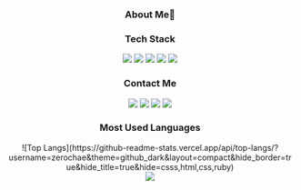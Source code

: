 
<div align="center">
  
  <h3>About Me🌙</h3>
  

 
<h3>Tech Stack</h3>
  

<img src="https://img.shields.io/badge/Java-007396?style=for-the badge&logo=Java&logoColor=FFFFFF"/>
<img src="https://img.shields.io/badge/JavaScript-F7DF1E?style=for-the badge&logo=JavaScript&logoColor=000000"/>
<img src="https://img.shields.io/badge/Python-3776AB?style=for-the badge&logo=python&logoColor=FFFFFF"/>
<img src="https://img.shields.io/badge/HTML-E34F26?style=for-the badge&logo=HTML5&logoColor=FFFFFF"/>
<img src="https://img.shields.io/badge/CSS-1572B6?style=for-the badge&logo=css3&logoColor=FFFFFF"/>
<!--[![Solved.ac프로필](http://mazassumnida.wtf/api/mini/generate_badge?boj=zerochae)](https://solved.ac/zerochae) --!>

  
  
<h3>Contact Me</h3>

<a href="https://www.instagram.com/zerochae/" target="_blank"><img src="https://img.shields.io/badge/Instagram-E4405F?style=for-the badge&logo=Instagram&logoColor=FFFFFF"/></a>
<a href="https://github.com/zerochae" target="_blank"><img src="https://img.shields.io/badge/Github-181717?style=for-the badge&logo=Github&logoColor=FFFFFF"/></a> 
<a href="mailto:zerochae@kakao.com" target="_blank"><img src="https://img.shields.io/badge/Mail-EA4335?style=for-the badge&logo=Gmail&logoColor=FFFFFF"/></a>
<a href="https://open.kakao.com/o/sreMd9Dd" target="_blank"><img src="https://img.shields.io/badge/KakaoTalk-FFCD00?style=for-the badge&logo=KakaoTalk&logoColor=000000"/></a> 
<!--<a href="https://zerochae.github.io/" target="_blank"><img src="https://img.shields.io/badge/Blog-FF5722?style=for-the badge&logo=Blogger&logoColor=FFFFFF"/></a> --!>


<h3>Most Used Languages</h3>
  
![Top Langs](https://github-readme-stats.vercel.app/api/top-langs/?username=zerochae&theme=github_dark&layout=compact&hide_border=true&hide_title=true&hide=csss,html,css,ruby)

  
<!--
<h3>GitHub stats</h3>

![zerochae's GitHub stats](https://github-readme-stats.vercel.app/api?username=zerochae&theme=dark&show_icons=true)
--!>
 
<br>

<a href="https://hits.seeyoufarm.com"><img src="https://hits.seeyoufarm.com/api/count/incr/badge.svg?url=https%3A%2F%2Fgithub.com%2Fzerochae&count_bg=%23474747&title_bg=%23090909&icon=ghostery.svg&icon_color=%23FFFFFF&title=hits&edge_flat=false"/></a> 

</div>



